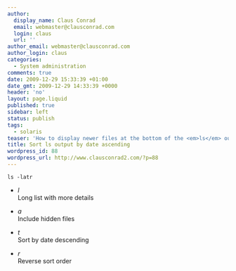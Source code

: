```yaml
---
author:
  display_name: Claus Conrad
  email: webmaster@clausconrad.com
  login: claus
  url: ''
author_email: webmaster@clausconrad.com
author_login: claus
categories:
  - System administration
comments: true
date: 2009-12-29 15:33:39 +01:00
date_gmt: 2009-12-29 14:33:39 +0000
header: 'no'
layout: page.liquid
published: true
sidebar: left
status: publish
tags:
  - solaris
teaser: 'How to display newer files at the bottom of the <em>ls</em> output on Solaris 10:'
title: Sort ls output by date ascending
wordpress_id: 88
wordpress_url: http://www.clausconrad2.com/?p=88
---
```

`ls -latr`

*   _l_  
    Long list with more details

*   _a_  
    Include hidden files
*   _t_  
    Sort by date descending
*   _r_  
    Reverse sort order

